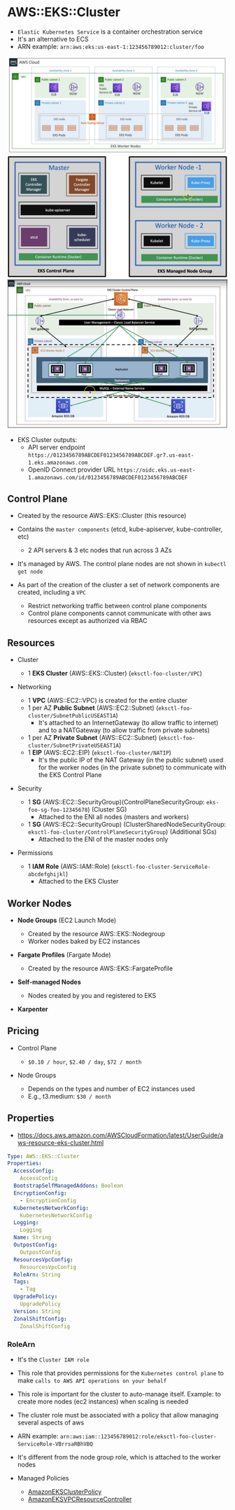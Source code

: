 # AWS::EKS::Cluster

- `Elastic Kubernetes Service` is a container orchestration service
- It's an alternative to ECS
- ARN example: `arn:aws:eks:us-east-1:123456789012:cluster/foo`

![EKS](.images/eks.png)
![EKS Components](.images/eks-components.png)
![EKS Components High Level](.images/eks-components-high-level.png)

- EKS Cluster outputs:
  - API server endpoint `https://0123456789ABCDEF0123456789ABCDEF.gr7.us-east-1.eks.amazonaws.com`
  - OpenID Connect provider URL `https://oidc.eks.us-east-1.amazonaws.com/id/0123456789ABCDEF0123456789ABCDEF`

## Control Plane

- Created by the resource AWS::EKS::Cluster (this resource)
- Contains the `master components` (etcd, kube-apiserver, kube-controller, etc)
  - 2 API servers & 3 etc nodes that run across 3 AZs
- It's managed by AWS. The control plane nodes are not shown in `kubectl get node`

- As part of the creation of the cluster a set of network components are created, including a `VPC`
  - Restrict networking traffic between control plane components
  - Control plane components cannot communicate with other aws resources except as authorized via RBAC

## Resources

- Cluster
  - 1 **EKS Cluster** (AWS::EKS::Cluster) (`eksctl-foo-cluster/VPC`)

- Networking
  - 1 **VPC** (AWS::EC2::VPC) is created for the entire cluster
  - 1 per AZ **Public Subnet** (AWS::EC2::Subnet) (`eksctl-foo-cluster/SubnetPublicUSEAST1A`)
    - It's attached to an InternetGateway (to allow traffic to internet) and to a NATGateway (to allow traffic from private subnets)
  - 1 per AZ **Private Subnet** (AWS::EC2::Subnet) (`eksctl-foo-cluster/SubnetPrivateUSEAST1A`)
  - 1 **EIP** (AWS::EC2::EIP) (`eksctl-foo-cluster/NATIP`)
    - It's the public IP of the NAT Gateway (in the public subnet) used for the worker nodes (in the private subnet) to communicate with the EKS Control Plane

- Security
  - 1 **SG** (AWS::EC2::SecurityGroup)(ControlPlaneSecurityGroup: `eks-foo-sg-foo-12345678`) (Cluster SG)
    - Attached to the ENI all nodes (masters and workers)
  - 1 **SG** (AWS::EC2::SecurityGroup) (ClusterSharedNodeSecurityGroup: `eksctl-foo-cluster/ControlPlaneSecurityGroup`) (Additional SGs)
    - Attached to the ENI of the master nodes only

- Permissions
  - 1 **IAM Role** (AWS::IAM::Role) (`eksctl-foo-cluster-ServiceRole-abcdefghijkl`)
    - Attached to the EKS Cluster

## Worker Nodes

- **Node Groups** (EC2 Launch Mode)
  - Created by the resource AWS::EKS::Nodegroup
  - Worker nodes baked by EC2 instances

- **Fargate Profiles** (Fargate Mode)
  - Created by the resource AWS::EKS::FargateProfile

- **Self-managed Nodes**
  - Nodes created by you and registered to EKS

- **Karpenter**

## Pricing

- Control Plane
  - `$0.10 / hour`, `$2.40 / day`, `$72 / month`

- Node Groups
  - Depends on the types and number of EC2 instances used
  - E.g., t3.medium: `$30 / month`

## Properties

- <https://docs.aws.amazon.com/AWSCloudFormation/latest/UserGuide/aws-resource-eks-cluster.html>

```yaml
Type: AWS::EKS::Cluster
Properties:
  AccessConfig:
    AccessConfig
  BootstrapSelfManagedAddons: Boolean
  EncryptionConfig:
    - EncryptionConfig
  KubernetesNetworkConfig:
    KubernetesNetworkConfig
  Logging:
    Logging
  Name: String
  OutpostConfig:
    OutpostConfig
  ResourcesVpcConfig:
    ResourcesVpcConfig
  RoleArn: String
  Tags:
    - Tag
  UpgradePolicy:
    UpgradePolicy
  Version: String
  ZonalShiftConfig:
    ZonalShiftConfig
```

### RoleArn

- It's the `Cluster IAM role`
- This role that provides permissions for the `Kubernetes control plane` to make `calls to AWS API operations on your behalf`
- This role is important for the cluster to auto-manage itself. Example: to create more nodes (ec2 instances) when scaling is needed
- The cluster role must be associated with a policy that allow managing several aspects of aws
- ARN example: `arn:aws:iam::123456789012:role/eksctl-foo-cluster-ServiceRole-VBrrsaRBhVBQ`
- It's different from the node group role, which is attached to the worker nodes

- Managed Policies
  - [AmazonEKSClusterPolicy](https://docs.aws.amazon.com/aws-managed-policy/latest/reference/AmazonEKSClusterPolicy.html)
  - [AmazonEKSVPCResourceController](https://docs.aws.amazon.com/aws-managed-policy/latest/reference/AmazonEKSVPCResourceController.html)
